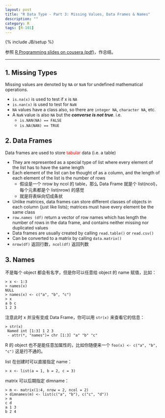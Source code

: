 ```yaml
---
layout: post
title: "R Data Type - Part 3: Missing Values, Data Frames & Names"
description: ""
category: R
tags: [R-101]
---
```

{% include JB/setup %}

参照 [R Programming slides on cousera (pdf)](https://d396qusza40orc.cloudfront.net/rprog/lecture_slides/DataTypes.pdf)，作总结。

---

## 1. Missing Types

Missing values are denoted by `NA` or `NaN` for undefined mathematical operations.

* `is.na(x)` is used to test if x is `NA`
* `is.nan(x)` is used to test for `NaN`
* `NA` values have a class also, so there are `integer NA`, `character NA`, etc.
* A `NaN` value is also `NA` but the _**converse is not true**_. i.e.
	* `is.NAN(NA) == FALSE`
	* `is.NA(NAN) == TRUE`

## 2. Data Frames

Data frames are used to store <font color="red">tabular</font> data (i.e. a table)  

* They are represented as a special type of list where every element of the list has to have the same length
* Each element of the list can be thought of as a column, and the length of each element of the list is the number of rows
	* 假设是一个 nrow by ncol 的 table，那么 Data Frame 就是个 list(ncol)，每个元素都是个 list(nrow) 的感觉
	* 就是将表纵向切成条状
* Unlike matrices, data frames can store different classes of objects in each column (just like lists); matrices must have every element be the same class
* `row.names (df)` return a vector of row names which has length the number of rows in the data frame, and contains neither missing nor duplicated values
* Data frames are usually created by calling `read.table()` or `read.csv()`
* Can be converted to a matrix by calling `data.matrix()`
* `nrow(df)` 返回行数，`ncol(df)` 返回列数

## 3. Names

不是每个 object 都会有名字，但是你可以任意给 object 的 name 赋值，比如：

	> x <- 1:3
	> names(x)
	NULL
	> names(x) <- c("a", "b", "c")
	> x
	a b c
	1 2 3
	
注意此时 x 并没有变成 Data Frame，你可以用 `str(x)` 来查看它的信息：

	> str(x)
	 Named int [1:3] 1 2 3
	 - attr(*, "names")= chr [1:3] "a" "b" "c"
	 
R 的 object 也不是能任意加属性的，比如你随便来一个 `foo(x) <- c("a", "b", "c")` 这是行不通的。  

list 在创建时可以直接指定 name：

	> x <- list(a = 1, b = 2, c = 3)
	
matrix 可以后期指定 dimname：

	> m <- matrix(1:4, nrow = 2, ncol = 2)
	> dimnames(m) <- list(c("a", "b"), c("c", "d"))
	> m
	c d
	a 1 3
	b 2 4